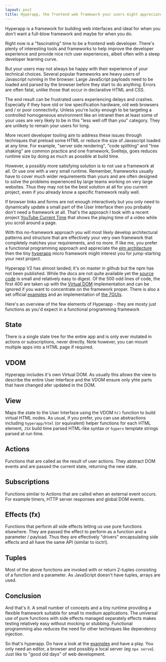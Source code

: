 ```yaml
---
layout: post
title: Hyperapp, the frontend web framework your users might appreciate
---
```


<div class="message">
Hyperapp is a framework for building web interfaces and ideal for when you don't want a full-blow framework and maybe for when you do.
</div>

Right now is a "fascinating" time to be a frontend web developer. There's plenty of interesting tools and frameworks to help improve the developer experience and provide nice rich user experiences, albeit often with a steep developer learning curve.

But your users may not always be happy with their experience of your technical choices. Several popular frameworks are heavy users of Javascript running in the browser. Large JavaScript payloads need to be loaded and parsed by the browser before they start to do anything. Errors are often fatal, unlike those that occur in declarative HTML and CSS.

The end result can be frustrated users experiencing delays and crashes. Especially if they have old or low specification hardware, old web browsers and / or poor connectivity. Unless you're lucky enough to be targeting a controlled homogeneous environment like an intranet then at least some of your uses are very likely to be in this "less well off than you" category. They are unlikely to remain your users for long.

More recent developer tooling aim to address these issues through techniques that preload some HTML or reduce the size of Javascript loaded at any time. For example, "server side rendering", "code splitting" and "tree shaking" are common practice and one framework, Sveltejs, goes reduces runtime size by doing as much as possible at build time.

However, a possibly more satisfying solution is to not use a framework at all. Or use one with a very small runtime. Remember, frameworks usually have to cover much wider requirements than yours and are often designed to solve the problems experienced by large teams working on very large websites. Thus they may not be the best solution at all for you current project, even if you already know a specific framework really well.

If browser links and forms are not enough interactively but you only need to dynamically update a small part of the User Interface then you probably don't need a framework at all. That's the approach I took with a recent project [YouTube Current Time](https://github.com/music-practice-tools/youtube-current-time/blob/master/ytct-es6.js) that shows the playing time of a video while you scroll around a page.

With this no-framework approach you will most likely develop architectural patterns and structure that are effectively your very own framework that completely matches your requirements, and no more. If like me, you prefer a functional programming approach and appreciate the [elm architecture](https://guide.elm-lang.org/architecture/) then the tiny [hyperapp](https://github.com/jorgebucaran/hyperapp) micro framework might interest you for jump-starting your next project.

Hyperapp V2 has almost landed; it's on master in github but the npm has not been published. While the docs are not quite available yet the [source code](https://github.com/jorgebucaran/hyperapp) is small and relatively easy to digest. Of the 500 odd lines of code, the first 400 are taken up with the [Virtual DOM](https://reactjs.org/docs/faq-internals.html) implementation and can be ignored if you want to concentrate on the framework proper. There is also a set official [examples](https://github.com/jorgebucaran/hyperapp/blob/master/docs/examples.md) and an implementation of [the 7GUIs](https://github.com/zaceno/sevenguis-hyperapp).

Here's an overview of the few elements of Hyperapp - they are mosty just functions as you'd expect in a functional programming framework

## State

There is a single state tree for the entire app and is only ever mutated in actions or subscriptions, never directly. Note however, you can mount multiple apps into a HTML page if required.

## VDOM

Hyperapp includes it's own Virtual DOM. As usually this allows the view to describe the entire User Interface and the VDOM ensure only yhte parts that have changed afer updated in the DOM.

## View

Maps the state to the User Interface using the VDOM `h()` function to build virtual HTML nodes. As usual, if you prefer, you can use abstractions including `hyperapp/html` (or equivalent) helper functions for each HTML element, `JSX` build time parsed HTML-like syntax or `hyperx` template strings parsed at run time.

## Actions

Functions that are called as the result of user actions. They abstract DOM events and are passed the current state, returning the new state.

## Subscriptions

Functions similar to Actions that are called when an external event occurs. For example timers, HTTP server responses and global DOM events.

## Effects (fx)

Functions that perform all side effects letting us use pure functions elsewhere. They are passed the effect to perform as a function and a parameter / payload. Thus they are effectively "drivers" encapsulating side effects and all have the same API (similar to ioctrl).

## Tuples

Most of the above functions are invoked with or return 2-tuples consisting of a function and a parameter. As JavaScript doesn't have tuples, arrays are used.

## Conclusion

And that's it. A small number of concepts and a tiny runtime providing a flexible framework suitable for small to medium applications. The universal use of pure functions with side effects managed separately effects makes testing relatively easy without mocking or stubbing. Functional programming also reduces the need for other techniques like dependency injection.

So that's hyperapp. Do have a look at the [examples](https://github.com/jorgebucaran/hyperapp/blob/master/docs/examples.md) and have a play. You only need an editor, a browser and possibly a local server (eg `npx serve`). Just like to "good old days" of web development.


